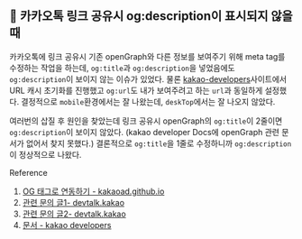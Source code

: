## 📍 카카오톡 링크 공유시 og:description이 표시되지 않을 때
카카오톡에 링크 공유시 기존 openGraph와 다른 정보를 보여주기 위해 meta tag를 수정하는 작업을 하는데, `og:title`과 `og:description`을 넣었음에도 `og:description`이 보이지 않는 이슈가 있었다. 물론 <a href='https://developers.kakao.com/tool/debugger/sharing'>kakao-developers</a>사이트에서 URL 캐시 초기화를 진행했고 `og:url`도 내가 보여주려고 하는 `url`과 동일하게 설정했다. 결정적으로 `mobile`환경에서는 잘 나왔는데, `deskTop`에서는 잘 나오지 않았다.

여러번의 삽질 후 원인을 찾았는데 링크 공유시 openGraph의 `og:title`이 2줄이면 `og:description`이 보이지 않았다. (kakao developer Docs에 openGraph 관련 문서가 없어서 찾지 못했다.) 결론적으로 `og:title`을 1줄로 수정하니까 `og:description`이 정상적으로 나왔다.

Reference
1. <a href='https://kakaoad.github.io/kakao-pixel/catalog-guide.html'>OG 태그로 연동하기 - kakaoad.github.io</a>
2. <a href='https://devtalk.kakao.com/t/description/117076'>관련 문의 글1- devtalk.kakao</a>
3. <a href='https://devtalk.kakao.com/t/og-tag/103042'>관련 문의 글2- devtalk.kakao</a>
4. <a href='https://developers.kakao.com/docs'>문서 - kakao developers</a>